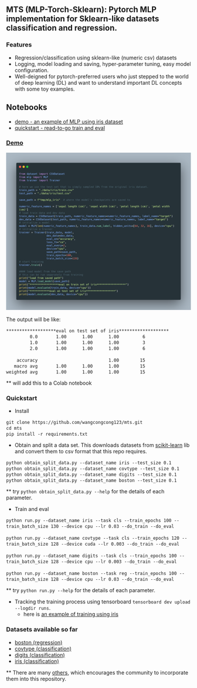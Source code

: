 ## MTS (MLP-Torch-Sklearn): Pytorch MLP implementation for Sklearn-like datasets classification and regression.

### Features
- Regression/classification using sklearn-like (numeric csv) datasets
- Logging, model loading and saving, hyper-parameter tuning, easy model configuration.
- Well-deigned for pytorch-preferred users who just stepped to the world of deep learning (DL) and want to understand important DL concepts with some toy examples.

## Notebooks
- [demo - an example of MLP using iris dataset](mts_demo.ipynb)
- [quickstart - read-to-go train and eval](mts_quickstart.ipynb)


### [Demo](example.py)

![](demo.png)

The output will be like:

```
*******************eval on test set of iris*******************
         0.0       1.00      1.00      1.00         6
         1.0       1.00      1.00      1.00         3
         2.0       1.00      1.00      1.00         6

    accuracy                           1.00        15
   macro avg       1.00      1.00      1.00        15
weighted avg       1.00      1.00      1.00        15
```

** will add this to a Colab notebook


### Quickstart
- Install
```
git clone https://github.com/wangcongcong123/mts.git
cd mts
pip install -r requirements.txt
```
- Obtain and split a data set. This downloads datasets from [scikit-learn](https://scikit-learn.org/stable/datasets/index.html) lib and convert them to csv format that this repo requires.

```
python obtain_split_data.py --dataset_name iris --test_size 0.1 
python obtain_split_data.py --dataset_name covtype --test_size 0.1 
python obtain_split_data.py --dataset_name digits --test_size 0.1 
python obtain_split_data.py --dataset_name boston --test_size 0.1
```
** try `python obtain_split_data.py --help` for the details of each parameter.

- Train and eval

```
python run.py --dataset_name iris --task cls --train_epochs 100 --train_batch_size 130 --device cpu --lr 0.03 --do_train --do_eval

python run.py --dataset_name covtype --task cls --train_epochs 120 --train_batch_size 128 --device cuda --lr 0.003 --do_train --do_eval

python run.py --dataset_name digits --task cls --train_epochs 100 --train_batch_size 128 --device cpu --lr 0.003 --do_train --do_eval

python run.py --dataset_name boston --task reg --train_epochs 100 --train_batch_size 128 --device cpu --lr 0.03 --do_train --do_eval
```
** try `python run.py --help` for the details of each parameter.

- Tracking the training process using tensorboard `tensorboard dev upload --logdir runs`.
    - here is [an example of training using iris](https://tensorboard.dev/experiment/eSaz76ckRR2tRpEWF5BUvQ/#scalars)

### Datasets available so far
- [boston (regression)](https://scikit-learn.org/stable/modules/generated/sklearn.datasets.load_boston.html#sklearn.datasets.load_boston)
- [covtype (classification)](https://scikit-learn.org/stable/modules/generated/sklearn.datasets.fetch_covtype.html#sklearn.datasets.fetch_covtype)
- [digits (classification)](https://scikit-learn.org/stable/modules/generated/sklearn.datasets.load_digits.html#sklearn.datasets.load_digits)
- [iris (classification)](https://scikit-learn.org/stable/modules/generated/sklearn.datasets.load_iris.html#sklearn.datasets.load_iris)

** There are many [others](https://scikit-learn.org/stable/datasets/index.html), which encourages the community to incorporate them into this repository.

